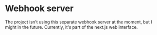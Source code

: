 # Webhook server

The project isn't using this separate webhook server at the moment, but I might in the future.
Currently, it's part of the next.js web interface.
